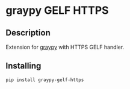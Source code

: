 # graypy GELF HTTPS


## Description

Extension for [graypy](https://github.com/severb/graypy) with HTTPS GELF handler.


## Installing

`pip install graypy-gelf-https`
